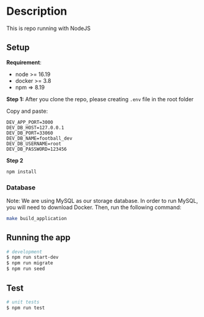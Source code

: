 # Description

This is repo running with NodeJS

## Setup

**Requirement**:

- node >= 16.19
- docker >= 3.8
- npm => 8.19

**Step 1:**
After you clone the repo, please creating `.env` file in the root folder

Copy and paste:
```
DEV_APP_PORT=3000
DEV_DB_HOST=127.0.0.1
DEV_DB_PORT=33060
DEV_DB_NAME=football_dev
DEV_DB_USERNAME=root
DEV_DB_PASSWORD=123456
```

**Step 2**

```bash
npm install
```

<h3>Database</h3>

Note: We are using MySQL as our storage database. In order to run MySQL, you will need to download Docker. Then, run the following command:

```bash
make build_application
```

## Running the app

```bash
# development
$ npm run start-dev
$ npm run migrate
$ npm run seed                                                          
```

## Test

```bash
# unit tests
$ npm run test
